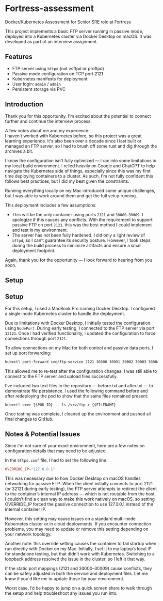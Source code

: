 # Fortress-assessment
Docker/Kubernetes Assessment for Senior SRE role at Fortress

This project implements a basic FTP server running in passive mode, deployed into a Kubernetes cluster via Docker Desktop on macOS. It was developed as part of an interview assignment.

## Features

- FTP server using `bftpd` (not vsftpd or proftpd)
- Passive mode configuration on TCP port 2121
- Kubernetes manifests for deployment
- User login: `admin` / `admin`
- Persistent storage via PVC

## Introduction

Thank you for this opportunity. I'm excited about the potential to connect further and continue the interview process.

A few notes about me and my experience:  
I haven't worked with Kubernetes before, so this project was a great learning experience. It's also been over a decade since I last built or managed an FTP server, so I had to brush off some rust and dig through the archives a bit.

I know the configuration isn't fully optimized — I ran into some limitations in my local build environment. I relied heavily on Google and ChatGPT to help navigate the Kubernetes side of things, especially since this was my first time deploying containers to a cluster. As such, I'm not fully confident this follows best practices, but I did my best given the constraints.

Running everything locally on my Mac introduced some unique challenges, but I was able to work around them and get the full setup running.

This deployment includes a few assumptions:
- This will be the only container using ports `2121` and `30000–30009`. I apologize if this causes any conflicts. With the requirement to support passive FTP on port `2121`, this was the best method I could implement and test in my environment.
- The server has not been fully hardened. I did only a light review of `bftpd`, so I can’t guarantee its security posture. However, I took steps during the build process to minimize artifacts and ensure a small deployment footprint.

Again, thank you for the opportunity — I look forward to hearing from you soon.

## Setup

## Setup

For this setup, I used a MacBook Pro running Docker Desktop. I configured a single-node Kubernetes cluster to handle the deployment.

Due to limitations with Docker Desktop, I initially tested the configuration using `NodePort`. During early testing, I connected to the FTP server via port `32121`. Once I had verified functionality, I updated the configuration to force connections through port `2121`.

To allow connections on my Mac for both control and passive data ports, I set up port forwarding:

```bash
kubectl port-forward svc/ftp-service 2121 30000 30001 30002 30003 30004 30005 30006 30007 30008 30009 &
```

This allowed me to re-test after the configuration changes. I was still able to connect to the FTP server and upload files successfully.

I’ve included two text files in the repository — before.txt and after.txt — to demonstrate file persistence. I used the following command before and after redeploying the pod to show that the same files remained present:

```
kubectl exec {$POD_ID} -- ls /srv/ftp > {$FILENAME}
```

Once testing was complete, I cleaned up the environment and pushed all final changes to GitHub.

## Notes & Potential Issues

Since I'm not sure of your exact environment, here are a few notes on configuration details that may need to be adjusted.

In the `bftpd.conf` file, I had to set the following line:

```conf
OVERRIDE_IP="127.0.0.1"
```

This was necessary due to how Docker Desktop on macOS handles networking for passive FTP. When the client initially connects to port 2121 (or 32121 during early testing), the FTP server attempts to redirect the client to the container’s internal IP address — which is not routable from the host. I couldn’t find a clean way to make this work natively on macOS, so setting OVERRIDE_IP forced the passive connection to use 127.0.0.1 instead of the internal container IP.

However, this setting may cause issues on a standard multi-node Kubernetes cluster or in cloud deployments. If you encounter connection problems, you may need to update or remove this setting depending on your network topology.

Another note: this override setting causes the container to fail startup when run directly with Docker on my Mac. Initially, I set it to my laptop’s local IP for standalone testing, but that didn’t work with Kubernetes. Switching to a loopback address resolved the issue in the cluster, so I left it that way.

If the static port mappings (2121 and 30000–30009) cause conflicts, they can be safely adjusted in both the service and deployment files. Let me know if you'd like me to update those for your environment.

Worst case, I’d be happy to jump on a quick screen share to walk through the setup and help troubleshoot any issues you run into.

